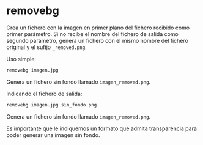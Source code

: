 # removebg

Crea un fichero con la imagen en primer plano del fichero recibido como primer parámetro. Si no recibe el nombre del fichero de salida como segundo parámetro, genera un fichero con el mismo nombre del fichero original y el sufijo `_removed.png`.

Uso simple:

``` sh
removebg imagen.jpg
```

Genera un fichero sin fondo llamado `imagen_removed.png`.

Indicando el fichero de salida:

``` sh
removebg imagen.jpg sin_fondo.png
```

Genera un fichero sin fondo llamado `imagen_removed.png`.

Es importante que le indiquemos un formato que admita transparencia para poder generar una imagen sin fondo.
